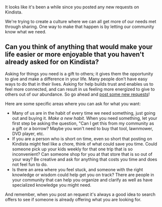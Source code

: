 
It looks like it's been a while since you posted any new requests on
Kindista.

We're trying to create a culture where we can all get more of our needs
met through sharing.
One way to make that happen is by letting our community know what we
need.

## Can you think of anything that would make your life easier or more enjoyable that you haven't already asked for on Kindista?

Asking for things you need is a gift to others; it gives them the
opportunity to give and make a difference in your life.
Many people don't have easy ways to do that in their lives.
Asking for help builds trust and enables us to feel more connected, and can result in us feeling more energized to give to others out of our abundance.
So go ahead and [post some new requests](https://kindista.org/requests/new)!

Here are some specific areas where you can ask for what you want:
- Many of us are in the habit of every time we need something, just going out and buying it.
_Make a new habit._
When you need something, let your first step be asking the question, "Can I get this from my community as a gift or a borrow?
Maybe you won't need to buy that tool, lawnmower, DVD player, etc.
- If you are a person who is short on time, even so short that posting on Kindista might feel like a chore, think of what could save you time.
Could someone pick up your kids weekly for that one trip that is so inconvenient?
Can someone shop for you at that store that is so out of your way?
Be creative and ask for anything that costs you time and does not feel fun to do.
- Is there an area where you feel stuck, and someone with the right knowledge or wisdom could help get you on track?
There are people in your community that can help you organize and clarify as well as have specialized knowledge you might need.

And remember, when you post an request it's always a good idea to search offers to see if someone is already offering what you are looking for.
